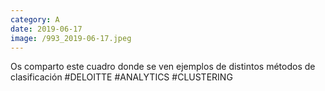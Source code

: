 ```yaml
--- 
category: A 
date: 2019-06-17 
image: /993_2019-06-17.jpeg 
--- 
```


Os comparto este cuadro donde se ven ejemplos de distintos métodos de clasificación #DELOITTE #ANALYTICS #CLUSTERING
